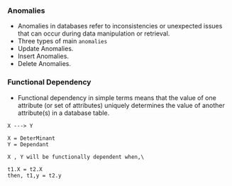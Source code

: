 ### Anomalies

- Anomalies in databases refer to inconsistencies or unexpected issues that can occur during data manipulation or retrieval.
- Three types of main `anomalies`
- Update Anomalies.
- Insert Anomalies.
- Delete Anomalies.

### Functional Dependency

- Functional dependency in simple terms means that the value of one attribute (or set of attributes) uniquely determines the value of another attribute(s) in a database table.

```
X ---> Y

X = DeterMinant
Y = Dependant

X , Y will be functionally dependent when,\

t1.X = t2.X
then, t1,y = t2.y
```
